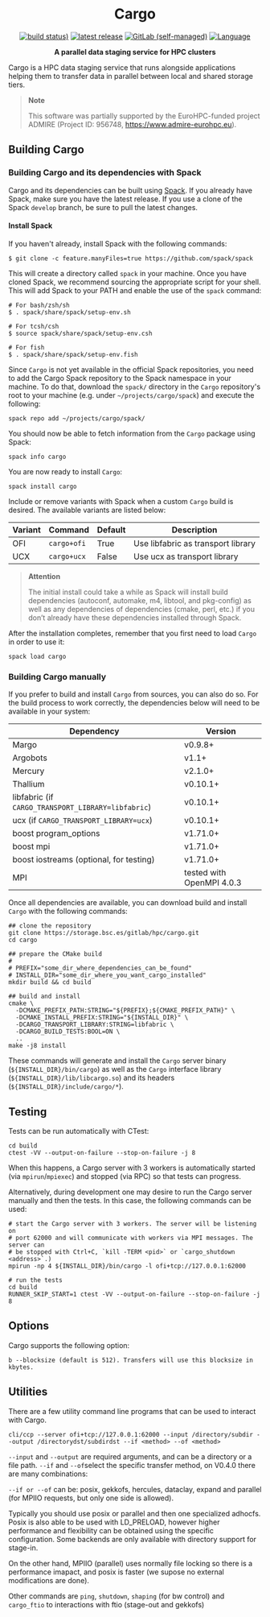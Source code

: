 <div align="center">
<h1> Cargo </h1>

[![build status)](https://img.shields.io/gitlab/pipeline-status/hpc/cargo?gitlab_url=https%3A%2F%2Fstorage.bsc.es%2Fgitlab%2F&logo=gitlab)](https://storage.bsc.es/gitlab/hpc/cargo/-/pipelines)
[![latest release](https://storage.bsc.es/gitlab/hpc/cargo/-/badges/release.svg)](https://storage.bsc.es/gitlab/hpc/cargo/-/releases)
[![GitLab (self-managed)](https://img.shields.io/gitlab/license/hpc/cargo?gitlab_url=https%3A%2F%2Fstorage.bsc.es%2Fgitlab)](https://storage.bsc.es/gitlab/hpc/cargo/-/blob/main/COPYING)
[![Language](https://img.shields.io/static/v1?label=language&message=C99%20%2F%20C%2B%2B20&color=red)](https://en.wikipedia.org/wiki/C%2B%2B20)

<p><b>A parallel data staging service for HPC clusters</b></p>

</div>

Cargo is a HPC data staging service that runs alongside applications helping 
them to transfer data in parallel between local and shared storage tiers.

> **Note**
>
> This software was partially supported by the EuroHPC-funded project ADMIRE
>  (Project ID: 956748, https://www.admire-eurohpc.eu).


## Building Cargo

### Building Cargo and its dependencies with Spack

Cargo and its dependencies can be built using
[Spack](https://github.com/spack/spack). If you already have Spack, make sure
you have the latest release. If you use a clone of the Spack `develop`
branch, be sure to pull the latest changes.

#### Install Spack

If you haven't already, install Spack with the following commands:

```shell
$ git clone -c feature.manyFiles=true https://github.com/spack/spack
```

This will create a directory called `spack` in your machine. Once you have
cloned Spack, we recommend sourcing the appropriate script for your shell.
This will add Spack to your PATH and enable the use of the `spack` command:

```shell
# For bash/zsh/sh
$ . spack/share/spack/setup-env.sh

# For tcsh/csh
$ source spack/share/spack/setup-env.csh

# For fish
$ . spack/share/spack/setup-env.fish
```

Since `Cargo` is not yet available in the official Spack repositories, you need
to add the Cargo Spack repository to the Spack namespace in your machine. To do
that, download the `spack/` directory in the `Cargo` repository's root to your 
machine (e.g. under `~/projects/cargo/spack`) and execute the following:

```shell
spack repo add ~/projects/cargo/spack/
```

You should now be able to fetch information from the `Cargo` package using
Spack:

```shell
spack info cargo
```

You are now ready to install `Cargo`:

```shell
spack install cargo
```

Include or remove variants with Spack when a custom `Cargo` build is desired.
The available variants are listed below:


| Variant | Command     | Default | Description                        |
|---------|-------------|---------|------------------------------------|
| OFI     | `cargo+ofi` | True    | Use libfabric as transport library |
| UCX     | `cargo+ucx` | False   | Use ucx as transport library       |


> **Attention**
>
> The initial install could take a while as Spack will install build
> dependencies (autoconf, automake, m4, libtool, and pkg-config) as well as
> any dependencies of dependencies (cmake, perl, etc.) if you don’t already
> have these dependencies installed through Spack.

After the installation completes, remember that you first need to load
`Cargo` in order to use it:

```shell
spack load cargo
```

### Building Cargo manually

If you prefer to build and install `Cargo` from sources, you can also do so. 
For the build process to work correctly, the dependencies below will 
need to be available in your system:

| Dependency                                         | Version                   |
|----------------------------------------------------|---------------------------|
| Margo                                              | v0.9.8+                   |
| Argobots                                           | v1.1+                     |
| Mercury                                            | v2.1.0+                   |
| Thallium                                           | v0.10.1+                  |
| libfabric (if `CARGO_TRANSPORT_LIBRARY=libfabric`) | v0.10.1+                  |
| ucx (if `CARGO_TRANSPORT_LIBRARY=ucx`)             | v0.10.1+                  |
| boost program_options                              | v1.71.0+                  |
| boost mpi                                          | v1.71.0+                  |
| boost iostreams (optional, for testing)            | v1.71.0+                  |
| MPI                                                | tested with OpenMPI 4.0.3 |

Once all dependencies are available, you can download build and install
`Cargo` with the following commands:

```shell
## clone the repository
git clone https://storage.bsc.es/gitlab/hpc/cargo.git
cd cargo

## prepare the CMake build
#
# PREFIX="some_dir_where_dependencies_can_be_found"
# INSTALL_DIR="some_dir_where_you_want_cargo_installed"
mkdir build && cd build

## build and install
cmake \
  -DCMAKE_PREFIX_PATH:STRING="${PREFIX};${CMAKE_PREFIX_PATH}" \
  -DCMAKE_INSTALL_PREFIX:STRING="${INSTALL_DIR}" \
  -DCARGO_TRANSPORT_LIBRARY:STRING=libfabric \
  -DCARGO_BUILD_TESTS:BOOL=ON \
  ..
make -j8 install
```

These commands will generate and install the `Cargo` server binary
(`${INSTALL_DIR}/bin/cargo`) as well as the `Cargo` interface
library (`${INSTALL_DIR}/lib/libcargo.so`) and its headers
(`${INSTALL_DIR}/include/cargo/*`).

## Testing

Tests can be run automatically with CTest:

```shell
cd build
ctest -VV --output-on-failure --stop-on-failure -j 8
```

When this happens, a Cargo server with 3 workers is automatically started
(via `mpirun`/`mpiexec`) and stopped (via RPC) so that tests can progress.

Alternatively, during development one may desire to run the Cargo server
manually and then the tests. In this case, the following commands can be used:

```shell
# start the Cargo server with 3 workers. The server will be listening on
# port 62000 and will communicate with workers via MPI messages. The server can
# be stopped with Ctrl+C, `kill -TERM <pid>` or `cargo_shutdown <address>`.)
mpirun -np 4 ${INSTALL_DIR}/bin/cargo -l ofi+tcp://127.0.0.1:62000

# run the tests
cd build
RUNNER_SKIP_START=1 ctest -VV --output-on-failure --stop-on-failure -j 8
```


## Options
Cargo supports the following option:
```
b --blocksize (default is 512). Transfers will use this blocksize in kbytes. 
```

## Utilities
There are a few utility command line programs that can be used to interact with Cargo.

```shell
cli/ccp --server ofi+tcp://127.0.0.1:62000 --input /directory/subdir --output /directorydst/subdirdst --if <method> --of <method> 
```
`--input` and `--output` are required arguments, and can be a directory or a file path.
`--if` and `--of`select the specific transfer method, on V0.4.0 there are many combinations:

`--if or --of` can be: posix, gekkofs, hercules, dataclay, expand and parallel (for MPIIO requests, but only one side is allowed).

Typically you should use posix or parallel and then one specialized adhocfs. Posix is also able to be used with LD_PRELOAD, however
higher performance and flexibility can be obtained using the specific configuration. Some backends are only available with directory support for stage-in. 

On the other hand, MPIIO (parallel) uses normally file locking so there is a performance imapact, and posix is faster (we supose no external modifications are done).

Other commands are `ping`, `shutdown`, `shaping` (for bw control) and `cargo_ftio` to interactions with ftio (stage-out and gekkofs)